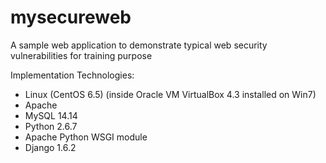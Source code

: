 mysecureweb
===========

A  sample web application to demonstrate typical web security vulnerabilities for training purpose

Implementation Technologies:
- Linux (CentOS 6.5) (inside Oracle VM VirtualBox 4.3 installed on Win7)
- Apache
- MySQL 14.14
- Python 2.6.7
- Apache Python WSGI module
- Django 1.6.2
